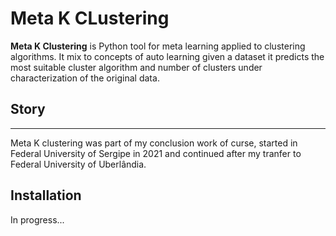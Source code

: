 Meta K CLustering
===

**Meta K Clustering** is Python tool for meta learning applied to clustering algorithms. It mix to concepts of auto learning given a dataset it predicts the most suitable cluster algorithm and number of clusters under characterization of the original data.

## Story
___
Meta K clustering was part of my conclusion work of curse, started in Federal University of Sergipe in 2021 and continued after my tranfer to Federal University of Uberlândia.

## Installation

In progress...
